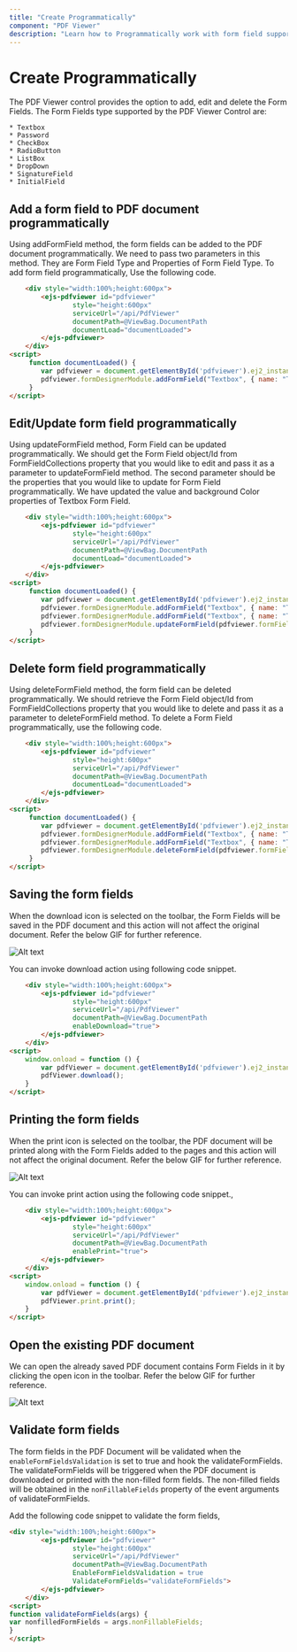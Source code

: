 ```yaml
---
title: "Create Programmatically"
component: "PDF Viewer"
description: "Learn how to Programmatically work with form field support in PDF Viewer."
---
```


# Create Programmatically

The PDF Viewer control provides the option to add, edit and delete the Form Fields. The Form Fields type supported by the PDF Viewer Control are:

    * Textbox
    * Password
    * CheckBox
    * RadioButton
    * ListBox
    * DropDown
    * SignatureField
    * InitialField

## Add a form field to PDF document programmatically

Using addFormField method, the form fields can be added to the PDF document programmatically. We need to pass two parameters in this method. They are Form Field Type and Properties of Form Field Type. To add form field programmatically, Use the following code.

```html
    <div style="width:100%;height:600px">
        <ejs-pdfviewer id="pdfviewer"
                style="height:600px"
                serviceUrl="/api/PdfViewer"
                documentPath=@ViewBag.DocumentPath
                documentLoad="documentLoaded">
        </ejs-pdfviewer>
    </div>
<script>
     function documentLoaded() {
        var pdfviewer = document.getElementById('pdfviewer').ej2_instances[0];
        pdfviewer.formDesignerModule.addFormField("Textbox", { name: "Textbox", bounds: { X: 146, Y: 229, Width: 150, Height: 24 } });
     }
</script>

```

## Edit/Update form field programmatically

Using updateFormField method, Form Field can be updated programmatically. We should get the Form Field object/Id from FormFieldCollections property that you would like to edit and pass it as a parameter to updateFormField method. The second parameter should be the properties that you would like to update for Form Field programmatically. We have updated the value and background Color properties of Textbox Form Field.

```html
    <div style="width:100%;height:600px">
        <ejs-pdfviewer id="pdfviewer"
                style="height:600px"
                serviceUrl="/api/PdfViewer"
                documentPath=@ViewBag.DocumentPath
                documentLoad="documentLoaded">
        </ejs-pdfviewer>
    </div>
<script>
     function documentLoaded() {
        var pdfviewer = document.getElementById('pdfviewer').ej2_instances[0];
        pdfviewer.formDesignerModule.addFormField("Textbox", { name: "Textbox", bounds: { X: 146, Y: 229, Width: 150, Height: 24 } });
        pdfviewer.formDesignerModule.addFormField("Textbox", { name: "Textfield", bounds: { X: 300, Y: 229, Width: 150, Height: 24 } });
        pdfviewer.formDesignerModule.updateFormField(pdfviewer.formFieldCollections[0], { backgroundColor: 'red' } );
     }
</script>

```

## Delete form field programmatically

Using deleteFormField method, the form field can be deleted programmatically. We should retrieve the Form Field object/Id from FormFieldCollections property that you would like to delete and pass it as a parameter to deleteFormField method. To delete a Form Field programmatically, use the following code.

```html
    <div style="width:100%;height:600px">
        <ejs-pdfviewer id="pdfviewer"
                style="height:600px"
                serviceUrl="/api/PdfViewer"
                documentPath=@ViewBag.DocumentPath
                documentLoad="documentLoaded">
        </ejs-pdfviewer>
    </div>
<script>
     function documentLoaded() {
        var pdfviewer = document.getElementById('pdfviewer').ej2_instances[0];
        pdfviewer.formDesignerModule.addFormField("Textbox", { name: "Textbox", bounds: { X: 146, Y: 229, Width: 150, Height: 24 } } );
        pdfviewer.formDesignerModule.addFormField("Textbox", { name: "Textfield", bounds: { X: 300, Y: 229, Width: 150, Height: 24 } } );
        pdfviewer.formDesignerModule.deleteFormField(pdfviewer.formFieldCollections[0] });
     }
</script>

```

## Saving the form fields

When the download icon is selected on the toolbar, the Form Fields will be saved in the PDF document and this action will not affect the original document. Refer the below GIF for further reference.

![Alt text](../../../../pdfviewer/images/saveformfield.gif)

You can invoke download action using following code snippet.

```html
    <div style="width:100%;height:600px">
        <ejs-pdfviewer id="pdfviewer"
                style="height:600px"
                serviceUrl="/api/PdfViewer"
                documentPath=@ViewBag.DocumentPath
                enableDownload="true">
        </ejs-pdfviewer>
    </div>
<script>
    window.onload = function () {
        var pdfViewer = document.getElementById('pdfviewer').ej2_instances[0];
        pdfViewer.download();
    }
</script>

```

## Printing the form fields

When the print icon is selected on the toolbar, the PDF document will be printed along with the Form Fields added to the pages and this action will not affect the original document. Refer the below GIF for further reference.

![Alt text](../../../../pdfviewer/images/printformfield.gif)

You can invoke print action using the following code snippet.,

```html
    <div style="width:100%;height:600px">
        <ejs-pdfviewer id="pdfviewer"
                style="height:600px"
                serviceUrl="/api/PdfViewer"
                documentPath=@ViewBag.DocumentPath
                enablePrint="true">
        </ejs-pdfviewer>
    </div>
<script>
    window.onload = function () {
        var pdfViewer = document.getElementById('pdfviewer').ej2_instances[0];
        pdfViewer.print.print();
    }
</script>

```

## Open the existing PDF document

We can open the already saved PDF document contains Form Fields in it by clicking the open icon in the toolbar. Refer the below GIF for further reference.

![Alt text](../../../../pdfviewer/images/openexistingpdf.gif)

## Validate form fields

The form fields in the PDF Document will be validated when the `enableFormFieldsValidation` is set to true and hook the validateFormFields. The validateFormFields will be triggered when the PDF document is downloaded or printed with the non-filled form fields. The non-filled fields will be obtained in the `nonFillableFields` property of the event arguments of validateFormFields.

Add the following code snippet to validate the form fields,

```html
<div style="width:100%;height:600px">
        <ejs-pdfviewer id="pdfviewer"
                style="height:600px"
                serviceUrl="/api/PdfViewer"
                documentPath=@ViewBag.DocumentPath
                EnableFormFieldsValidation = true
                ValidateFormFields="validateFormFields">
        </ejs-pdfviewer>
    </div>
<script>
function validateFormFields(args) {
var nonfilledFormFields = args.nonFillableFields;
}
</script>

```